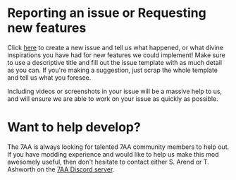 # Reporting an issue or Requesting new features
Click [here](https://github.com/7AA/7aa-core/issues/new) to create a new issue and tell us what happened, or what divine inspirations you have had for new features we could implement! Make sure to use a descriptive title and fill out the issue template with as much detail as you can. If you're making a suggestion, just scrap the whole template and tell us what you foresee.

Including videos or screenshots in your issue will be a massive help to us, and will ensure we are able to work on your issue as quickly as possible.

# Want to help develop?
The 7AA is always looking for talented 7AA community members to help out. If you have modding experience and would like to help us make this mod awesomely useful, then don't hesitate to contact either S. Arend or T. Ashworth on the [7AA Discord server](https://discord.gg/jH62Dc8).
